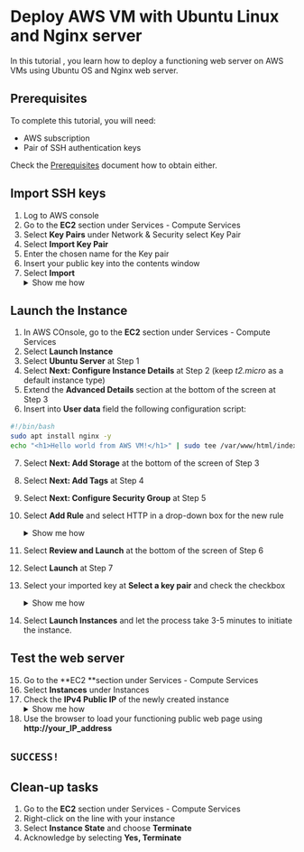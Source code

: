 # Deploy AWS VM with Ubuntu Linux and Nginx server

In this tutorial , you learn how to deploy a functioning web server on AWS VMs using Ubuntu OS and Nginx web server.

## Prerequisites

To complete this tutorial, you will need:

- AWS subscription
- Pair of SSH authentication keys

Check the [Prerequisites](/docs/prerequisites.md) document how to obtain either.

## Import SSH keys

1. Log to AWS console
2. Go to the **EC2** section under Services - Compute Services
3. Select **Key Pairs** under Network & Security select Key Pair
4. Select **Import Key Pair**
5. Enter the chosen name for the Key pair
6. Insert your public key into the contents window
7. Select **Import** <details><summary>Show me how</summary>![AWS_importkeypair](../images/AWS_importkeypair.jpg)</details>

## Launch the Instance

1. In AWS COnsole, go to the **EC2** section under Services - Compute Services
2. Select **Launch Instance**
3. Select **Ubuntu Server** at Step 1
4. Select **Next: Configure Instance Details** at Step 2 (keep *t2.micro* as a default instance type)
5. Extend the **Advanced Details** section at the bottom of the screen at Step 3
6. Insert into **User data** field the following configuration script:

```bash
#!/bin/bash
sudo apt install nginx -y
echo "<h1>Hello world from AWS VM!</h1>" | sudo tee /var/www/html/index.html
```

7. Select **Next: Add Storage** at the bottom of the screen of Step 3
8. Select **Next: Add Tags** at Step 4
9. Select **Next: Configure Security Group** at Step 5
10. Select **Add Rule** and select HTTP in a drop-down box for the new rule <details><summary>Show me how</summary>![AWS_httpport](../images/AWS_httpport.jpg)</details>

11. Select **Review and Launch** at the bottom of the screen of Step 6
12. Select **Launch** at Step 7
13. Select your imported key at **Select a key pair** and check the checkbox <details><summary>Show me how</summary>![AWS_keypair](../images/AWS_keypair.jpg)</details>

21. Select **Launch Instances** and let the process take 3-5 minutes to initiate the instance.

## Test the web server

15. Go to the **EC2 **section under Services - Compute Services
16. Select **Instances** under Instances
17. Check the **IPv4 Public IP** of the newly created instance <details><summary>Show me how</summary>TBD</details>
18. Use the browser to load your functioning public web page using **http://your_IP_address**

## `SUCCESS!`

## Clean-up tasks

1. Go to the **EC2** section under Services - Compute Services
2. Right-click on the line with your instance
3. Select **Instance State** and choose **Terminate**
4. Acknowledge by selecting **Yes, Terminate**
